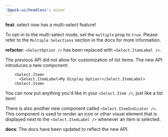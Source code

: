 ```yaml
---
'@qwik-ui/headless': minor
---
```


**feat**: select now has a multi-select feature!

To opt-in to the multi-select mode, set the `multiple` prop to `true`. Please refer to the `Multiple Selections` section in the docs for more information.

**refactor**: `<SelectOption />` has been replaced with `<Select.ItemLabel />`.

The previous API did not allow for customization of list items. The new API introduces a new component:

```tsx
    <Select.Item>
      <Select.ItemLabel>My Display Option!</Select.ItemLabel>
    <Select.Item>
```

You can now put anything you'd like in your `<Select.Item />`, just like a list item!

There is also another new component called `<Select.ItemIndicator />`. This component is used to render an icon or other visual element that is displayed next to the `<Select.ItemLabel />` whenever an item is selected.

**docs**: The docs have been updated to reflect the new API.
